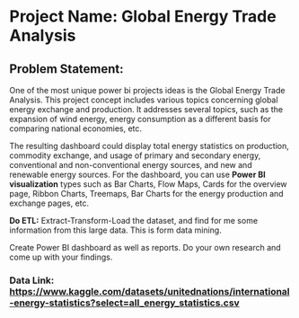 # Project Name:  Global Energy Trade Analysis

## Problem Statement:
One of the most unique power bi projects ideas is the Global Energy Trade
Analysis. This project concept includes various topics concerning global energy
exchange and production. It addresses several topics, such as the expansion of
wind energy, energy consumption as a different basis for comparing national
economies, etc.

The resulting dashboard could display total energy statistics on production,
commodity exchange, and usage of primary and secondary energy,
conventional and non-conventional energy sources, and new and renewable
energy sources. For the dashboard, you can use **Power BI visualization** types
such as Bar Charts, Flow Maps, Cards for the overview page, Ribbon Charts,
Treemaps, Bar Charts for the energy production and exchange pages, etc.

**Do ETL:** Extract-Transform-Load the dataset, and find for me some information
from this large data. This is form data mining.

Create Power BI dashboard as well as reports.
Do your own research and come up with your findings.


### Data Link: https://www.kaggle.com/datasets/unitednations/international-energy-statistics?select=all_energy_statistics.csv
